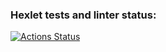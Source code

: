 ### Hexlet tests and linter status:
[![Actions Status](https://github.com/AlexanderK-coder/layout-designer-project-lvl2/workflows/hexlet-check/badge.svg)](https://github.com/AlexanderK-coder/layout-designer-project-lvl2/actions)